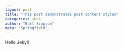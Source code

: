 ```yaml
---
layout: post
title: "This post demonstrates post content styles"
categories: junk
author: "Bart Simpson"
meta: "Springfield"
---
```


Hello Jekyll
